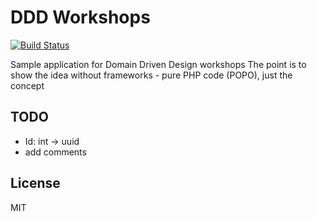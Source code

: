 # DDD Workshops

[![Build Status](https://travis-ci.org/tswiackiewicz/ddd-workshops.png?branch=master)](https://travis-ci.org/tswiackiewicz/ddd-workshops)

Sample application for Domain Driven Design workshops
The point is to show the idea without frameworks - pure PHP code (POPO), just the concept 

## TODO

* Id: int -> uuid
* add comments

## License

MIT


